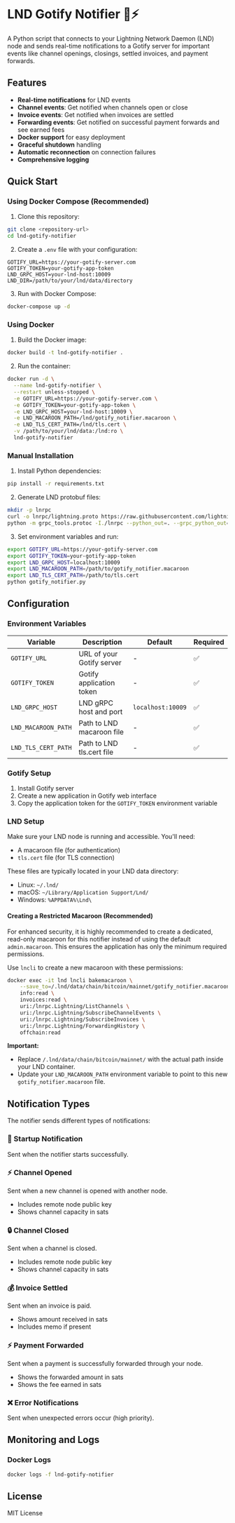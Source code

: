 # LND Gotify Notifier 🚀⚡

A Python script that connects to your Lightning Network Daemon (LND) node and sends real-time notifications to a Gotify server for important events like channel openings, closings, settled invoices, and payment forwards.

## Features

- **Real-time notifications** for LND events
- **Channel events**: Get notified when channels open or close
- **Invoice events**: Get notified when invoices are settled
- **Forwarding events**: Get notified on successful payment forwards and see earned fees
- **Docker support** for easy deployment
- **Graceful shutdown** handling
- **Automatic reconnection** on connection failures
- **Comprehensive logging**

## Quick Start

### Using Docker Compose (Recommended)

1. Clone this repository:
```bash
git clone <repository-url>
cd lnd-gotify-notifier
```

2. Create a `.env` file with your configuration:
```env
GOTIFY_URL=https://your-gotify-server.com
GOTIFY_TOKEN=your-gotify-app-token
LND_GRPC_HOST=your-lnd-host:10009
LND_DIR=/path/to/your/lnd/data/directory
```

3. Run with Docker Compose:
```bash
docker-compose up -d
```

### Using Docker

1. Build the Docker image:
```bash
docker build -t lnd-gotify-notifier .
```

2. Run the container:
```bash
docker run -d \
  --name lnd-gotify-notifier \
  --restart unless-stopped \
  -e GOTIFY_URL=https://your-gotify-server.com \
  -e GOTIFY_TOKEN=your-gotify-app-token \
  -e LND_GRPC_HOST=your-lnd-host:10009 \
  -e LND_MACAROON_PATH=/lnd/gotify_notifier.macaroon \
  -e LND_TLS_CERT_PATH=/lnd/tls.cert \
  -v /path/to/your/lnd/data:/lnd:ro \
  lnd-gotify-notifier
```

### Manual Installation

1. Install Python dependencies:
```bash
pip install -r requirements.txt
```

2. Generate LND protobuf files:
```bash
mkdir -p lnrpc
curl -o lnrpc/lightning.proto https://raw.githubusercontent.com/lightningnetwork/lnd/master/lnrpc/lightning.proto
python -m grpc_tools.protoc -I./lnrpc --python_out=. --grpc_python_out=. lnrpc/lightning.proto
```

3. Set environment variables and run:
```bash
export GOTIFY_URL=https://your-gotify-server.com
export GOTIFY_TOKEN=your-gotify-app-token
export LND_GRPC_HOST=localhost:10009
export LND_MACAROON_PATH=/path/to/gotify_notifier.macaroon
export LND_TLS_CERT_PATH=/path/to/tls.cert
python gotify_notifier.py
```

## Configuration

### Environment Variables

| Variable | Description | Default | Required |
|----------|-------------|---------|----------|
| `GOTIFY_URL` | URL of your Gotify server | - | ✅ |
| `GOTIFY_TOKEN` | Gotify application token | - | ✅ |
| `LND_GRPC_HOST` | LND gRPC host and port | `localhost:10009` | ✅ |
| `LND_MACAROON_PATH` | Path to LND macaroon file | - | ✅ |
| `LND_TLS_CERT_PATH` | Path to LND tls.cert file | - | ✅ |

### Gotify Setup

1. Install Gotify server
2. Create a new application in Gotify web interface
3. Copy the application token for the `GOTIFY_TOKEN` environment variable

### LND Setup

Make sure your LND node is running and accessible. You'll need:
- A macaroon file (for authentication)
- `tls.cert` file (for TLS connection)

These files are typically located in your LND data directory:
- Linux: `~/.lnd/`
- macOS: `~/Library/Application Support/Lnd/`
- Windows: `%APPDATA%\Lnd\`

#### Creating a Restricted Macaroon (Recommended)

For enhanced security, it is highly recommended to create a dedicated, read-only macaroon for this notifier instead of using the default `admin.macaroon`. This ensures the application has only the minimum required permissions.

Use `lncli` to create a new macaroon with these permissions:

```bash
docker exec -it lnd lncli bakemacaroon \
    --save_to=/.lnd/data/chain/bitcoin/mainnet/gotify_notifier.macaroon \
    info:read \
    invoices:read \
    uri:/lnrpc.Lightning/ListChannels \
    uri:/lnrpc.Lightning/SubscribeChannelEvents \
    uri:/lnrpc.Lightning/SubscribeInvoices \
    uri:/lnrpc.Lightning/ForwardingHistory \
    offchain:read
```

**Important:**
- Replace `/.lnd/data/chain/bitcoin/mainnet/` with the actual path inside your LND container.
- Update your `LND_MACAROON_PATH` environment variable to point to this new `gotify_notifier.macaroon` file.


## Notification Types

The notifier sends different types of notifications:

### 🚀 Startup Notification
Sent when the notifier starts successfully.

### ⚡ Channel Opened
Sent when a new channel is opened with another node.
- Includes remote node public key
- Shows channel capacity in sats

### 🔒 Channel Closed
Sent when a channel is closed.
- Includes remote node public key
- Shows channel capacity in sats

### 💰 Invoice Settled
Sent when an invoice is paid.
- Shows amount received in sats
- Includes memo if present

### ⚡ Payment Forwarded
Sent when a payment is successfully forwarded through your node.
- Shows the forwarded amount in sats
- Shows the fee earned in sats

### ❌ Error Notifications
Sent when unexpected errors occur (high priority).

## Monitoring and Logs

### Docker Logs
```bash
docker logs -f lnd-gotify-notifier
```

## License

MIT License
